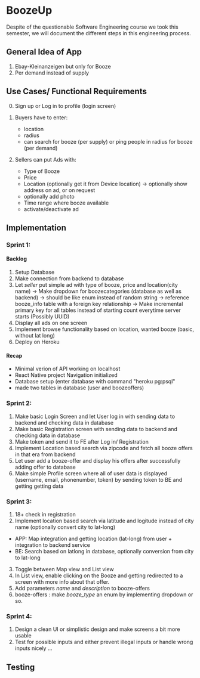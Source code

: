 # BoozeUp
Despite of the questionable Software Engineering course we took this semester, we will document the different steps in this engineering process.

## General Idea of App
1. Ebay-Kleinanzeigen but only for Booze
2. Per demand instead of supply

## Use Cases/ Functional Requirements

0. Sign up or Log in to profile (login screen)
1. Buyers have to enter:
    - location
    - radius
    - can search for booze (per supply) or ping people in radius for booze (per demand)

4. Sellers can put Ads with:
    - Type of Booze
    - Price
    - Location (optionally get it from Device location)
    -> optionally show address on ad, or on request
    - optionally add photo
    - Time range where booze available
    - activate/deactivate ad

## Implementation

### Sprint 1:
#### Backlog
1. Setup Database
2. Make connection from backend to database
3. Let *seller* put simple ad with type of booze, price and location(city name)
-> Make dropdown for boozecategories (database as well as backend) -> should be like enum instead of random string
-> reference booze_info table with a foreign key relationship
-> Make incremental primary key for all tables instead of starting count everytime server starts (Possibly UUID)
4. Display all ads on one screen
5. Implement browse functionality based on location, wanted booze (basic, without lat long)
6. Deploy on Heroku
#### Recap
- Minimal verion of API working on localhost
- React Native project Navigation initialized
- Database setup (enter database with command "heroku pg:psql"
- made two tables in database (user and boozeoffers)

### Sprint 2:
1. Make basic Login Screen and let User log in with sending data to backend and checking data in database
2. Make basic Registration screen with sending data to backend and checking data in database
3. Make token and send it to FE after Log in/ Registration
4. Implement Location based search via zipcode and fetch all booze offers in that era from backend
5. Let user add a booze-offer and display his offers after successfully adding offer to database
6. Make simple Profile screen where all of user data is displayed (username, email, phonenumber, token) by sending token to BE and getting getting data
### Sprint 3:
1. 18+ check in registration
2. Implement location based search via latitude and logitude instead of city name (optionally convert city to lat-long)
- APP: Map integration and getting location (lat-long) from user + integration to backend service
- BE: Search based on latlong in database, optionally conversion from city to lat-long
3. Toggle between Map view and List view
4. In List view, enable clicking on the Booze and getting redirected to a screen with more info about that offer.
5. Add parameters *name* and *description* to booze-offers 
6. booze-offers : make *booze_type* an enum by implementing dropdown or so.
### Sprint 4:
1. Design a clean UI or simplistic design and make screens a bit more usable
2. Test for possible inputs and either prevent illegal inputs or handle wrong inputs nicely
...
## Testing
